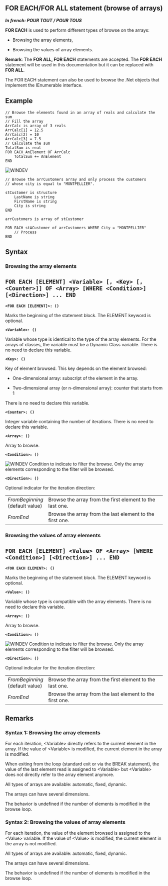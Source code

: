 
## FOR EACH/FOR ALL statement (browse of arrays)

***In french: POUR TOUT / POUR TOUS***
				



<a name="XUse"></a>
<a name="Use"></a>
<a name="description"></a>
**FOR EACH** is used to perform different types of browse on the arrays:

- Browsing the array elements,

- Browsing the values of array elements. 




**Remark**: The **FOR ALL, FOR EACH** statements are accepted. The **FOR EACH** statement will be used in this documentation but it can be replaced with **FOR ALL**.

The FOR EACH statement can also be used to browse the .Net objects that implement the IEnumerable interface.


<a name="Example1"></a>
<a name="sample_code"></a>

## Example


```wl
// Browse the elements found in an array of reals and calculate the sum
// Fill the array
ArrCalc is array of 3 reals
ArrCalc[1] = 12.5
ArrCalc[2] = 10
ArrCalc[3] = 7.5
// Calculate the sum
TotalSum is real
FOR EACH AnElement OF ArrCalc
	TotalSum += AnElement
END
```


![WINDEV](https://doc.pcsoft.fr/ext/images/us/WD.png) 
```wl
// Browse the arrCustomers array and only process the customers 
// whose city is equal to "MONTPELLIER".

stCustomer is structure
	LastName is string
	FirstName is string
	City is string
END

arrCustomers is array of stCustomer

FOR EACH stACustomer of arrCustomers WHERE City = "MONTPELLIER"
	// Process
END
```

<a name="XSYNTAX"></a>
<a name="SYNTAX1"></a>

## Syntax

### Browsing the array elements

`FOR EACH [ELEMENT] <Variable> [, <Key> [, <Counter>]] OF <Array> [WHERE <Condition>] [<Direction>]
     ...
END
`
---

**`<FOR EACH [ELEMENT]>: ()`**

Marks the beginning of the statement block. The ELEMENT keyword is optional.

**`<Variable>: ()`**

Variable whose type is identical to the type of the array elements. For the arrays of classes, the variable must be a Dynamic Class variable. There is no need to declare this variable.

**`<Key>: ()`**

Key of element browsed. This key depends on the element browsed:

- One-dimensional array: subscript of the element in the array.

- Two-dimensional array (or n-dimensional array): counter that starts from 1




There is no need to declare this variable.

**`<Counter>: ()`**

Integer variable containing the number of iterations. There is no need to declare this variable.

**`<Array>: ()`**

Array to browse.

**`<Condition>: ()`**

![WINDEV](https://doc.pcsoft.fr/ext/images/us/WD.png) Condition to indicate to filter the browse. Only the array elements corresponding to the filter will be browsed.

**`<Direction>: ()`**

Optional indicator for the iteration direction:


|   |   |
| --- | --- |
| *FromBeginning*<br>(default value) | Browse the array from the first element to the last one. |
| *FromEnd* | Browse the array from the last element to the first one. |




<a name="SYNTAX2"></a>

### Browsing the values of array elements

`FOR EACH [ELEMENT] <Value> OF <Array> [WHERE <Condition>] [<Direction>]
     ...
END
`
---

**`<FOR EACH ELEMENT>: ()`**

Marks the beginning of the statement block. The ELEMENT keyword is optional.

**`<Value>: ()`**

Variable whose type is compatible with the array elements.  There is no need to declare this variable.

**`<Array>: ()`**

Array to browse.

**`<Condition>: ()`**

![WINDEV](https://doc.pcsoft.fr/ext/images/us/WD.png) Condition to indicate to filter the browse. Only the array elements corresponding to the filter will be browsed.

**`<Direction>: ()`**

Optional indicator for the iteration direction:


|   |   |
| --- | --- |
| *FromBeginning*<br>(default value) | Browse the array from the first element to the last one. |
| *FromEnd* | Browse the array from the last element to the first one. |





<a name="NOTE0"></a>
<a name="NOTE0_1"></a>

## Remarks




### Syntax 1: Browsing the array elements
<a name="syntax_1_browsing_the_array_elements_ELTPARAGRAPHE000137"></a>

For each iteration, &lt;Variable&gt; directly refers to the current element in the array. If the value of &lt;Variable&gt; is modified, the current element in the array is modified.

When exiting from the loop (standard exit or via the BREAK statement), the value of the last element read is assigned to &lt;Variable&gt; but &lt;Variable&gt; does not directly refer to the array element anymore.

All types of arrays are available: automatic, fixed, dynamic.

The arrays can have several dimensions.

The behavior is undefined if the number of elements is modified in the browse loop.
<a name="NOTE0_2"></a>




### Syntax 2: Browsing the values of array elements
<a name="syntax_2_browsing_the_values_array_elements_ELTPARAGRAPHE000153"></a>

For each iteration, the value of the element browsed is assigned to the &lt;Value&gt; variable. If the value of &lt;Value&gt; is modified, the current element in the array is not modified.

All types of arrays are available: automatic, fixed, dynamic.

The arrays can have several dimensions.

The behavior is undefined if the number of elements is modified in the browse loop.


